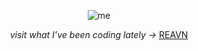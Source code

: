 <p align="center"> 
  <img src="https://github.com/user-attachments/assets/8290d465-d1c2-4770-b5f6-c1b133a18b1a" alt="me"> 
</p> 

<p align="center"> <i> visit what I’ve been coding lately -> </i> <a href="https://polyglotparrot.github.io/jump/" target="_blank" rel="noopener noreferrer">REAVN</a> </p>






























  



